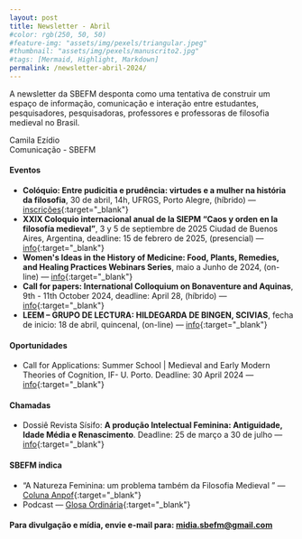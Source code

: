 ```yaml
---
layout: post
title: Newsletter - Abril
#color: rgb(250, 50, 50)
#feature-img: "assets/img/pexels/triangular.jpeg"
#thumbnail: "assets/img/pexels/manuscrito2.jpg"
#tags: [Mermaid, Highlight, Markdown]
permalink: /newsletter-abril-2024/
---
```


A newsletter da SBEFM desponta como uma tentativa de construir um espaço de informação, comunicação e interação entre estudantes, pesquisadores, pesquisadoras, professores e professoras de filosofia medieval no Brasil.

Camila Ezídio <br />
Comunicação - SBEFM

#### Eventos
- **Colóquio: Entre pudicitia e prudência: virtudes e a mulher na história da filosofia**, 30 de abril, 14h, UFRGS, Porto Alegre, (híbrido) — [inscrições](https://docs.google.com/forms/d/e/1FAIpQLSdLHl3wLCaKouU-fmP9NpUm37j3m1zSFskrUbpl0vSyZghHlQ/viewform){:target="_blank"}
- **XXIX Coloquio internacional anual de la SIEPM “Caos y orden en la filosofía medieval”**, 3 y 5 de septiembre de 2025 Ciudad de Buenos Aires, Argentina, deadline: 15 de febrero de 2025, (presencial) — [info](https://caosyordensiepm.wixsite.com/my-site){:target="_blank"}
- **Women's Ideas in the History of Medicine: Food, Plants, Remedies, and Healing Practices Webinars Series**, maio a Junho de 2024, (on-line) — [info](https://csmbr.fondazionecomel.org/events/conferences-webinars/womens-ideas-history-of-medicine/){:target="_blank"}
- **Call for papers: International Colloquium on Bonaventure and Aquinas**, 9th - 11th October 2024, deadline: April 28, (híbrido) — [info](https://cful.letras.ulisboa.pt/events/750bt/){:target="_blank"}
- **LEEM – GRUPO DE LECTURA: HILDEGARDA DE BINGEN, SCIVIAS**, fecha de inicio: 18 de abril, quincenal, (on-line) — [info](https://noticias.unsam.edu.ar/2024/04/05/leem-grupo-de-lectura-hildegarda-de-bingen-scivias/){:target="_blank"}

#### Oportunidades
- Call for Applications: Summer School | Medieval and Early Modern Theories of Cognition, IF- U. Porto. Deadline: 30 April 2024 — [info](https://sigarra.up.pt/flup/pt/noticias_geral.ver_noticia?p_nr=172946){:target="_blank"}

#### Chamadas
- Dossiê Revista Sísifo: **A produção Intelectual Feminina: Antiguidade, Idade Média e Renascimento**. Deadline: 25 de março a 30 de julho — [info](https://www.revistasisifo.com/p/submissao.html){:target="_blank"}

#### SBEFM indica
- “A Natureza Feminina: um problema também da Filosofia Medieval ” — [Coluna Anpof](https://anpof.org.br/comunicacoes/coluna-anpof/a-natureza-feminina-um-problema-tambem-da-filosofia-medieval){:target="_blank"}
- Podcast — [Glosa Ordinária](https://open.spotify.com/show/1YoHvhLlOSRrhVti92HEcF?si=roiCmKlcQlOn9S0lbuC7uA&nd=1&dlsi=5219ed3632af46b8){:target="_blank"}

#### Para divulgação e mídia, envie e-mail para: <midia.sbefm@gmail.com>
